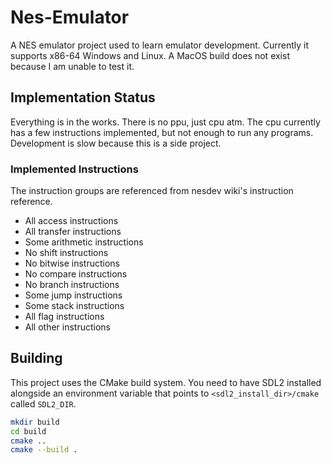 # Nes-Emulator
A NES emulator project used to learn emulator development. Currently it supports x86-64 Windows and Linux. A MacOS build does not exist because I am unable to test it.

## Implementation Status
Everything is in the works. There is no ppu, just cpu atm. The cpu currently has a few instructions implemented, but not enough to run any programs.  Development is slow because this is a side project.

### Implemented Instructions
The instruction groups are referenced from nesdev wiki's instruction reference.
- All access instructions
- All transfer instructions
- Some arithmetic instructions
- No shift instructions
- No bitwise instructions
- No compare instructions
- No branch instructions
- Some jump instructions
- Some stack instructions
- All flag instructions
- All other instructions

## Building
This project uses the CMake build system. You need to have SDL2 installed alongside an environment variable that points to ``<sdl2_install_dir>/cmake`` called ``SDL2_DIR``.
```sh
mkdir build
cd build
cmake ..
cmake --build .
```
